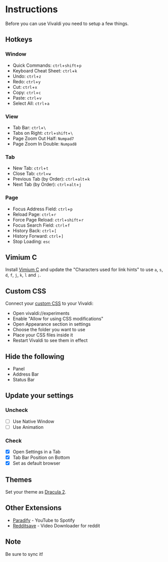 # Instructions
Before you can use Vivaldi you need to setup a few things.

## Hotkeys
### Window
- Quick Commands: `ctrl`+`shift`+`p`
- Keyboard Cheat Sheet: `ctrl`+`k`
- Undo: `ctrl`+`z`
- Redo: `ctrl`+`y`
- Cut: `ctrl`+`x`
- Copy: `ctrl`+`c`
- Paste: `ctrl`+`v`
- Select All: `ctrl`+`a`
### View
- Tab Bar: `ctrl`+`\`
- Tabs on Right: `ctrl`+`shift`+`\`
- Page Zoom Out Half: `Numpad7`
- Page Zoom In Double: `Numpad8`
### Tab
- New Tab: `ctrl`+`t`
- Close Tab: `ctrl`+`w`
- Previous Tab (by Order): `ctrl`+`alt`+`k`
- Next Tab (by Order): `ctrl`+`alt`+`j`
### Page
- Focus Address Field: `ctrl`+`p`
- Reload Page: `ctrl`+`r`
- Force Page Reload: `ctrl`+`shift`+`r`
- Focus Search Field: `ctrl`+`f`
- History Back: `ctrl`+`[`
- History Forward: `ctrl`+`]`
- Stop Loading: `esc`

## Vimium C
Install [Vimium C](https://chrome.google.com/webstore/detail/vimium-c-all-by-keyboard/hfjbmagddngcpeloejdejnfgbamkjaeg) and update the "Characters used for link hints" to use `a`, `s`, `d`, `f`, `j`, `k`, `l` and `;`.

## Custom CSS
Connect your [custom CSS](../../vivaldi/custom.css) to your Vivaldi:
- Open vivaldi://experiments
- Enable "Allow for using CSS modifications"
- Open Appearance section in settings
- Choose the folder you want to use
- Place your CSS files inside it
- Restart Vivaldi to see them in effect

## Hide the following
- Panel
- Address Bar
- Status Bar

## Update your settings
### Uncheck
- [ ] Use Native Window
- [ ] Use Animation
### Check
- [x] Open Settings in a Tab
- [x] Tab Bar Position on Bottom
- [x] Set as default browser

## Themes
Set your theme as [Dracula 2](https://themes.vivaldi.net/themes/V6kJN6LJWXP).

## Other Extensions
- [Paradify](https://chrome.google.com/webstore/detail/paradify-youtube-to-spoti/bocdilfmhiggklhdifohjfghbdncgele) - YouTube to Spotify
- [Redditsave](https://chrome.google.com/webstore/detail/hhienkkjhkcdeaolmcniloflgpjhdefi) - Video Downloader for reddit

## Note
Be sure to sync it!
